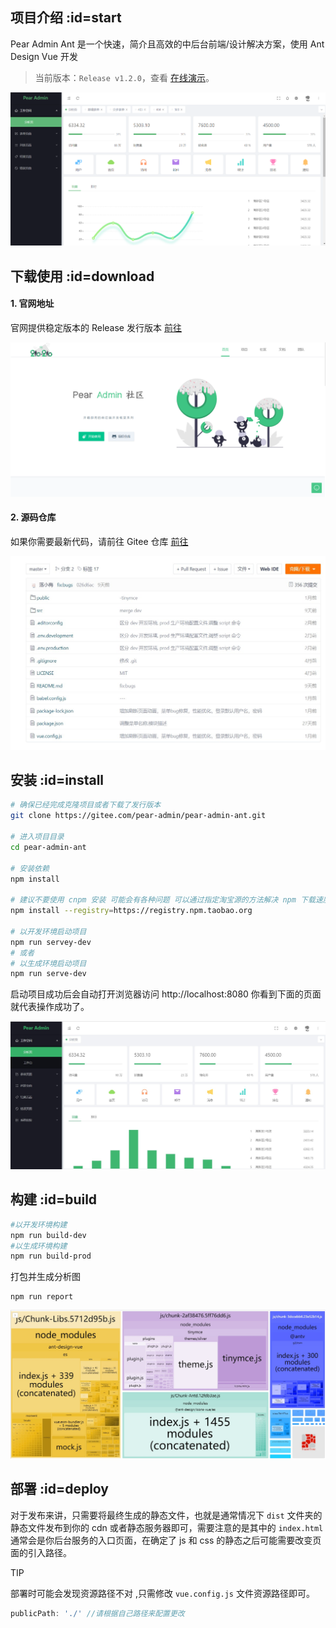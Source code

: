 ## 项目介绍  :id=start

Pear Admin Ant 是一个快速，简介且高效的中后台前端/设计解决方案，使用 Ant Design Vue 开发

> 当前版本：`Release v1.2.0`，查看 [在线演示](http://ant.pearadmin.com)。

![开始使用](README_files/2.png)


## 下载使用  :id=download


#### 1. 官网地址

官网提供稳定版本的 Release 发行版本 [前往](http://www.pearadmin.com)

![官方网址](README_files/1.png)

#### 2. 源码仓库

如果你需要最新代码，请前往 Gitee 仓库 [前往](https://gitee.com/pear-admin/pear-admin-ant)

![源码仓库](README_files/2.jpg)





## 安装  :id=install

```bash
# 确保已经完成克隆项目或者下载了发行版本
git clone https://gitee.com/pear-admin/pear-admin-ant.git

# 进入项目目录
cd pear-admin-ant

# 安装依赖
npm install

# 建议不要使用 cnpm 安装 可能会有各种问题 可以通过指定淘宝源的方法解决 npm 下载速度慢的问题
npm install --registry=https://registry.npm.taobao.org

# 以开发环境启动项目
npm run servey-dev
# 或者
# 以生成环境启动项目
npm run serve-dev
```

启动项目成功后会自动打开浏览器访问 http://localhost:8080  你看到下面的页面就代表操作成功了。

![安装成功](README_files/3.jpg)



## 构建  :id=build

```bash
#以开发环境构建
npm run build-dev
#以生成环境构建
npm run build-prod

```

打包并生成分析图

```
npm run report
```

![安装成功](README_files/4.jpg)

## 部署  :id=deploy

对于发布来讲，只需要将最终生成的静态文件，也就是通常情况下 `dist` 文件夹的静态文件发布到你的 cdn 或者静态服务器即可，需要注意的是其中的 `index.html` 通常会是你后台服务的入口页面，在确定了 js 和 css 的静态之后可能需要改变页面的引入路径。

TIP

部署时可能会发现资源路径不对 ,只需修改 `vue.config.js` 文件资源路径即可。

```js
publicPath: './' //请根据自己路径来配置更改
```